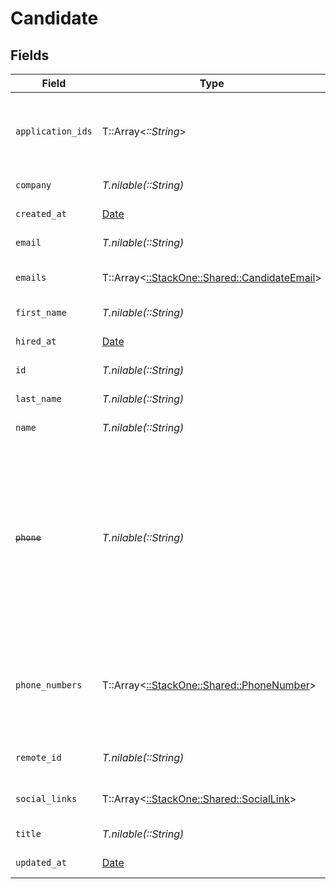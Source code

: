 # Candidate


## Fields

| Field                                                                                                                                           | Type                                                                                                                                            | Required                                                                                                                                        | Description                                                                                                                                     | Example                                                                                                                                         |
| ----------------------------------------------------------------------------------------------------------------------------------------------- | ----------------------------------------------------------------------------------------------------------------------------------------------- | ----------------------------------------------------------------------------------------------------------------------------------------------- | ----------------------------------------------------------------------------------------------------------------------------------------------- | ----------------------------------------------------------------------------------------------------------------------------------------------- |
| `application_ids`                                                                                                                               | T::Array<*::String*>                                                                                                                            | :heavy_minus_sign:                                                                                                                              | List of candidate application IDs                                                                                                               | [<br/>"123e4567-e89b-12d3-a456-426614174000",<br/>"523e1234-e89b-fdd2-a456-762545121101"<br/>]                                                  |
| `company`                                                                                                                                       | *T.nilable(::String)*                                                                                                                           | :heavy_minus_sign:                                                                                                                              | Candidate company                                                                                                                               | Company Inc.                                                                                                                                    |
| `created_at`                                                                                                                                    | [Date](https://ruby-doc.org/stdlib-2.6.1/libdoc/date/rdoc/Date.html)                                                                            | :heavy_minus_sign:                                                                                                                              | Candidate created date                                                                                                                          | 2021-01-01T01:01:01.000Z                                                                                                                        |
| `email`                                                                                                                                         | *T.nilable(::String)*                                                                                                                           | :heavy_minus_sign:                                                                                                                              | Candidate email                                                                                                                                 | sestier.romain123@gmail.com                                                                                                                     |
| `emails`                                                                                                                                        | T::Array<[::StackOne::Shared::CandidateEmail](../../models/shared/candidateemail.md)>                                                           | :heavy_minus_sign:                                                                                                                              | List of candidate emails                                                                                                                        |                                                                                                                                                 |
| `first_name`                                                                                                                                    | *T.nilable(::String)*                                                                                                                           | :heavy_minus_sign:                                                                                                                              | Candidate first name                                                                                                                            | Romain                                                                                                                                          |
| `hired_at`                                                                                                                                      | [Date](https://ruby-doc.org/stdlib-2.6.1/libdoc/date/rdoc/Date.html)                                                                            | :heavy_minus_sign:                                                                                                                              | Candidate hired date                                                                                                                            | 2021-01-01T01:01:01.000Z                                                                                                                        |
| `id`                                                                                                                                            | *T.nilable(::String)*                                                                                                                           | :heavy_minus_sign:                                                                                                                              | Unique identifier                                                                                                                               | 8187e5da-dc77-475e-9949-af0f1fa4e4e3                                                                                                            |
| `last_name`                                                                                                                                     | *T.nilable(::String)*                                                                                                                           | :heavy_minus_sign:                                                                                                                              | Candidate last name                                                                                                                             | Sestier                                                                                                                                         |
| `name`                                                                                                                                          | *T.nilable(::String)*                                                                                                                           | :heavy_minus_sign:                                                                                                                              | Candidate name                                                                                                                                  | Romain Sestier                                                                                                                                  |
| ~~`phone`~~                                                                                                                                     | *T.nilable(::String)*                                                                                                                           | :heavy_minus_sign:                                                                                                                              | : warning: ** DEPRECATED **: This will be removed in a future release, please migrate away from it as soon as possible.<br/><br/>Candidate phone number | +16178294093                                                                                                                                    |
| `phone_numbers`                                                                                                                                 | T::Array<[::StackOne::Shared::PhoneNumber](../../models/shared/phonenumber.md)>                                                                 | :heavy_minus_sign:                                                                                                                              | List of candidate phone numbers including the type of the number when available                                                                 |                                                                                                                                                 |
| `remote_id`                                                                                                                                     | *T.nilable(::String)*                                                                                                                           | :heavy_minus_sign:                                                                                                                              | Provider's unique identifier                                                                                                                    | 8187e5da-dc77-475e-9949-af0f1fa4e4e3                                                                                                            |
| `social_links`                                                                                                                                  | T::Array<[::StackOne::Shared::SocialLink](../../models/shared/sociallink.md)>                                                                   | :heavy_minus_sign:                                                                                                                              | List of candidate social links                                                                                                                  |                                                                                                                                                 |
| `title`                                                                                                                                         | *T.nilable(::String)*                                                                                                                           | :heavy_minus_sign:                                                                                                                              | Candidate title                                                                                                                                 | Software Engineer                                                                                                                               |
| `updated_at`                                                                                                                                    | [Date](https://ruby-doc.org/stdlib-2.6.1/libdoc/date/rdoc/Date.html)                                                                            | :heavy_minus_sign:                                                                                                                              | Candidate updated date                                                                                                                          | 2021-01-01T01:01:01.000Z                                                                                                                        |
